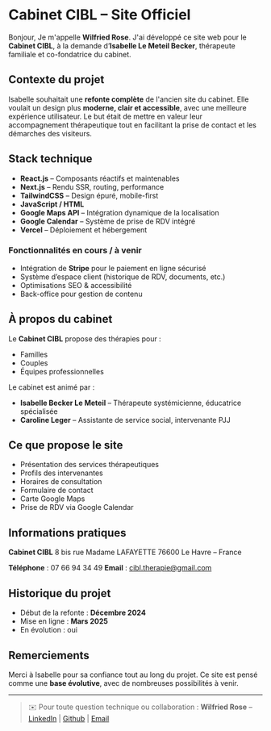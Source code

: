 # Cabinet CIBL – Site Officiel

Bonjour,
Je m'appelle **Wilfried Rose**. J'ai développé ce site web pour le **Cabinet CIBL**, à la demande d’**Isabelle Le Meteil Becker**, thérapeute familiale et co-fondatrice du cabinet.

## Contexte du projet

Isabelle souhaitait une **refonte complète** de l'ancien site du cabinet. Elle voulait un design plus **moderne, clair et accessible**, avec une meilleure expérience utilisateur.
Le but était de mettre en valeur leur accompagnement thérapeutique tout en facilitant la prise de contact et les démarches des visiteurs.

## Stack technique

- **React.js** – Composants réactifs et maintenables
- **Next.js** – Rendu SSR, routing, performance
- **TailwindCSS** – Design épuré, mobile-first
- **JavaScript / HTML**
- **Google Maps API** – Intégration dynamique de la localisation
- **Google Calendar** – Système de prise de RDV intégré
- **Vercel** – Déploiement et hébergement

### Fonctionnalités en cours / à venir

- Intégration de **Stripe** pour le paiement en ligne sécurisé
- Système d’espace client (historique de RDV, documents, etc.)
- Optimisations SEO & accessibilité
- Back-office pour gestion de contenu

## À propos du cabinet

Le **Cabinet CIBL** propose des thérapies pour :

- Familles
- Couples
- Équipes professionnelles

Le cabinet est animé par :

- **Isabelle Becker Le Meteil** – Thérapeute systémicienne, éducatrice spécialisée
- **Caroline Leger** – Assistante de service social, intervenante PJJ

## Ce que propose le site

- Présentation des services thérapeutiques
- Profils des intervenantes
- Horaires de consultation
- Formulaire de contact
- Carte Google Maps
- Prise de RDV via Google Calendar

## Informations pratiques

**Cabinet CIBL**
8 bis rue Madame LAFAYETTE
76600 Le Havre – France

**Téléphone** : 07 66 94 34 49
**Email** : <cibl.therapie@gmail.com>

## Historique du projet

- Début de la refonte : **Décembre 2024**
- Mise en ligne : **Mars 2025**
- En évolution : oui

## Remerciements

Merci à Isabelle pour sa confiance tout au long du projet.
Ce site est pensé comme une **base évolutive**, avec de nombreuses possibilités à venir.

---

> ✉️ Pour toute question technique ou collaboration :
> **Wilfried Rose** – [LinkedIn](https://www.linkedin.com/in/wilfriedrose) | [Github](https://github.com/wilfriedrose) | [Email](wilfriedrose67@gmail.com)

